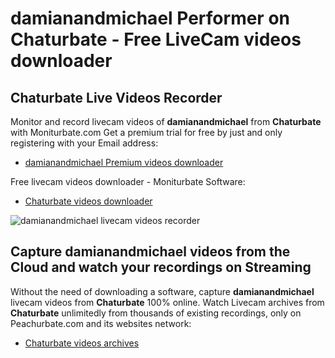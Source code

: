 # damianandmichael Performer on Chaturbate - Free LiveCam videos downloader

## Chaturbate Live Videos Recorder

Monitor and record livecam videos of **damianandmichael** from **Chaturbate** with Moniturbate.com
Get a premium trial for free by just and only registering with your Email address:
* [damianandmichael Premium videos downloader](https://moniturbate.com/request-demo-licence-key.html)

Free livecam videos downloader - Moniturbate Software:
* [Chaturbate videos downloader](https://moniturbate.com/moniturbate-download-software.html)

![damianandmichael livecam videos recorder](https://peachurnet.com/templates/moniturbate-software.png)


## Capture damianandmichael videos from the Cloud and watch your recordings on Streaming

Without the need of downloading a software, capture **damianandmichael** livecam videos from **Chaturbate** 100% online.
Watch Livecam archives from **Chaturbate** unlimitedly from thousands of existing recordings, only on Peachurbate.com and its websites network:
* [Chaturbate videos archives](https://peachurnet.com/)